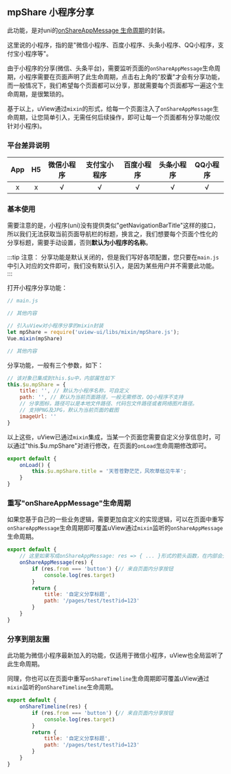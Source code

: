 ## mpShare 小程序分享


此功能，是对uni的[onShareAppMessage 生命周期](https://uniapp.dcloud.io/api/plugins/share?id=onshareappmessage)的封装。  

这里说的小程序，指的是"微信小程序、百度小程序、头条小程序、QQ小程序，支付宝小程序等"。  

由于小程序的分享(微信、头条平台)，需要监听页面的`onShareAppMessage`生命周期，小程序需要在页面声明了此生命周期，点击右上角的"胶囊"才会有分享功能，
而一般情况下，我们希望每个页面都可以分享，那就需要每个页面都写一遍这个生命周期，是很繁琐的。   

基于以上，uView通过`mixin`的形式，给每一个页面注入了`onShareAppMessage`生命周期，让您简单引入，无需任何后续操作，即可让每一个页面都有分享功能(仅针对小程序)。  


### 平台差异说明

|App|H5|微信小程序|支付宝小程序|百度小程序|头条小程序|QQ小程序|
|:-:|:-:|:-:|:-:|:-:|:-:|:-:|
|x|x|√|√|√|√|√|


### 基本使用

需要注意的是，小程序(uni)没有提供类似"getNavigationBarTitle"这样的接口，所以我们无法获取当前页面导航栏的标题，换言之，我们想要每个页面个性化的
分享标题，需要手动设置，否则**默认为小程序的名称**。

:::tip 注意：
分享功能是默认关闭的，但是我们写好各项配置，您只要在`main.js`中引入对应的文件即可，我们没有默认引入，是因为某些用户并不需要此功能。
:::

打开小程序分享功能：
```js
// main.js

// 其他内容

// 引入uView对小程序分享的mixin封装
let mpShare = require('uview-ui/libs/mixin/mpShare.js');
Vue.mixin(mpShare)

// 其他内容
```

分享功能，一般有三个参数，如下：

```js
// 该对象已集成到this.$u中，内部属性如下
this.$u.mpShare = {
	title: '', // 默认为小程序名称，可自定义
	path: '', // 默认为当前页面路径，一般无需修改，QQ小程序不支持
	// 分享图标，路径可以是本地文件路径、代码包文件路径或者网络图片路径。
	// 支持PNG及JPG，默认为当前页面的截图
	imageUrl: '' 
}
```

以上这些，uView已通过`mixin`集成，当某一个页面您需要自定义分享信息时，可以通过"this.$u.mpShare"对进行修改，在页面的`onLoad`生命周期修改即可。

```js
export default {
	onLoad() {
		this.$u.mpShare.title = '天苍苍野茫茫，风吹草低见牛羊';
	}
}
```


### 重写"onShareAppMessage"生命周期

如果您基于自己的一些业务逻辑，需要更加自定义的实现逻辑，可以在页面中重写`onShareAppMessage`生命周期即可覆盖uView通过`mixin`监听的`onShareAppMessage`生命周期。

```js
export default {
	// 这里如果写成onShareAppMessage: res => { ... }形式的箭头函数，在内部会无法获得this
	onShareAppMessage(res) {
		if (res.from === 'button') {// 来自页面内分享按钮
			console.log(res.target)
		}
		return {
			title: '自定义分享标题',
			path: '/pages/test/test?id=123'
		}
    }
}
```

### 分享到朋友圈

此功能为微信小程序最新加入的功能，仅适用于微信小程序，uView也全局监听了此生命周期。

同理，你也可以在页面中重写`onShareTimeline`生命周期即可覆盖uView通过`mixin`监听的`onShareTimeline`生命周期。

```js
export default {
	onShareTimeline(res) {
		if (res.from === 'button') {// 来自页面内分享按钮
			console.log(res.target)
		}
		return {
			title: '自定义分享标题',
			path: '/pages/test/test?id=123'
		}
    }
}
```

<!-- ### 如何取消全局分享

此功能为uView默认开启的，如果用户想全局取消或者单个页面取消分享功能，只需将"this.$u.mpShare"设置为`false`即可

- 全局取消，在App.vue的`onLaunch`应用生命周期中设置

```js
export default {
	onLaunch() {
		this.$u.mpShare = false;
	}
}
```

- 某个特定的页面取消，在`onLoad`生命周期中设置

```js
export default {
	onLoad() {
		this.$u.mpShare = false
	}
}
``` -->
